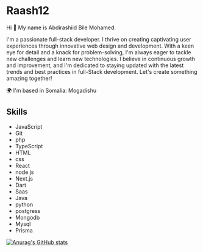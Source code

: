# Raash12

Hi 👋 My name is Abdirashiid Bile Mohamed.

I'm a passionate full-stack developer. I thrive on creating captivating user experiences through innovative web design and development. With a keen eye for detail and a knack for problem-solving, I'm always eager to tackle new challenges and learn new technologies. I believe in continuous growth and improvement, and I'm dedicated to staying updated with the latest trends and best practices in full-Stack development. Let's create something amazing together!

🌍 I'm based in Somalia: Mogadishu   

## Skills


- JavaScript
- Git
- php
- TypeScript
- HTML
- css
- React
- node js
- Next.js
- Dart
- Saas
- Java 
- python
- postgress
- Mongodb
- Mysql
- Prisma
  
  
 
 [![Anurag's GitHub stats](https://github-readme-stats.vercel.app/api?username=Raash12)](https://github.com/anuraghazra/github-readme-stats)
